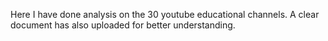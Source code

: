 Here I have done analysis on the 30 youtube educational channels. A clear document has also uploaded for better understanding.
